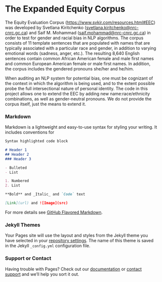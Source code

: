 # The Expanded Equity Corpus

The Equity Evaluation Corpus (https://www.svkir.com/resources.html#EEC) was developed by 
Svetlana Kiritchenko (svetlana.kiritchenko@nrc-cnrc.gc.ca) and Saif M. Mohammad (saif.mohammad@nrc-cnrc.gc.ca) in order to test for gender and racial bias in NLP algorithms. The corpus consists of 11 template sentences that are populated with names that are typically associated with a particular race and gender, in addition to varying emotional words (sadness, anger, etc.). The resulting 8,640 English sentences contain common African American female and male first names and common European American female or male first names. In addition, the corpus includes the gendered pronouns she/her and he/him. 

When auditing an NLP system for potential bias, one must be cognizant of the context in which the algorithm is being used, and to the extent possible probe the full intersectional nature of personal identity. The code in this project allows one to extend the EEC by adding new name:race/ethnicity combinations, as well as gender-neutral pronouns. We do not provide the corpus itself, just the means to extend it. 


### Markdown

Markdown is a lightweight and easy-to-use syntax for styling your writing. It includes conventions for

```markdown
Syntax highlighted code block

# Header 1
## Header 2
### Header 3

- Bulleted
- List

1. Numbered
2. List

**Bold** and _Italic_ and `Code` text

[Link](url) and ![Image](src)
```

For more details see [GitHub Flavored Markdown](https://guides.github.com/features/mastering-markdown/).

### Jekyll Themes

Your Pages site will use the layout and styles from the Jekyll theme you have selected in your [repository settings](https://github.com/sheabrown/expanded-equity-corpus/settings). The name of this theme is saved in the Jekyll `_config.yml` configuration file.

### Support or Contact

Having trouble with Pages? Check out our [documentation](https://help.github.com/categories/github-pages-basics/) or [contact support](https://github.com/contact) and we’ll help you sort it out.
